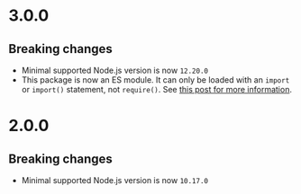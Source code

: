 # 3.0.0

## Breaking changes

- Minimal supported Node.js version is now `12.20.0`
- This package is now an ES module. It can only be loaded with an `import`
  or `import()` statement, not `require()`. See
  [this post for more information](https://gist.github.com/sindresorhus/a39789f98801d908bbc7ff3ecc99d99c).

# 2.0.0

## Breaking changes

- Minimal supported Node.js version is now `10.17.0`
